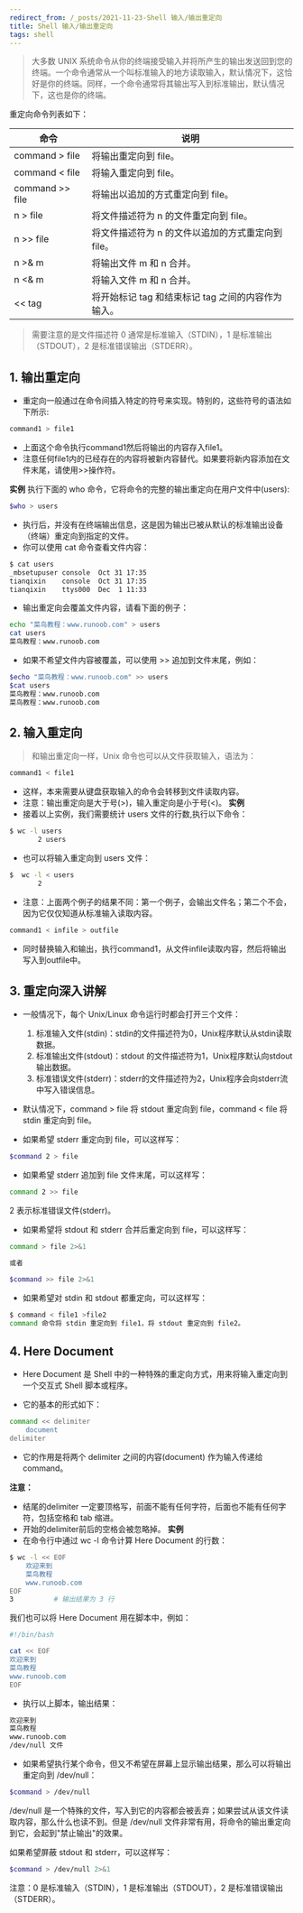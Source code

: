 ```yaml
---
redirect_from: /_posts/2021-11-23-Shell 输入/输出重定向
title: Shell 输入/输出重定向
tags: shell
---
```

>大多数 UNIX 系统命令从你的终端接受输入并将所产生的输出发送回​​到您的终端。一个命令通常从一个叫标准输入的地方读取输入，默认情况下，这恰好是你的终端。同样，一个命令通常将其输出写入到标准输出，默认情况下，这也是你的终端。

重定向命令列表如下：

命令|说明
---|---
command > file|将输出重定向到 file。
command < file|将输入重定向到 file。
command >> file|将输出以追加的方式重定向到 file。
n > file|将文件描述符为 n 的文件重定向到 file。
n >> file|将文件描述符为 n 的文件以追加的方式重定向到 file。
n >& m|将输出文件 m 和 n 合并。
n <& m|将输入文件 m 和 n 合并。
<< tag|将开始标记 tag 和结束标记 tag 之间的内容作为输入。
>需要注意的是文件描述符 0 通常是标准输入（STDIN），1 是标准输出（STDOUT），2 是标准错误输出（STDERR）。

## 1. 输出重定向

* 重定向一般通过在命令间插入特定的符号来实现。特别的，这些符号的语法如下所示:

```sh
command1 > file1
```

* 上面这个命令执行command1然后将输出的内容存入file1。
* 注意任何file1内的已经存在的内容将被新内容替代。如果要将新内容添加在文件末尾，请使用>>操作符。

**实例**
执行下面的 who 命令，它将命令的完整的输出重定向在用户文件中(users):

```sh
$who > users
```

* 执行后，并没有在终端输出信息，这是因为输出已被从默认的标准输出设备（终端）重定向到指定的文件。
* 你可以使用 cat 命令查看文件内容：

```sh
$ cat users
_mbsetupuser console  Oct 31 17:35
tianqixin    console  Oct 31 17:35
tianqixin    ttys000  Dec  1 11:33
```

* 输出重定向会覆盖文件内容，请看下面的例子：

```sh
echo "菜鸟教程：www.runoob.com" > users
cat users
菜鸟教程：www.runoob.com
```

* 如果不希望文件内容被覆盖，可以使用 >> 追加到文件末尾，例如：

```sh
$echo "菜鸟教程：www.runoob.com" >> users
$cat users
菜鸟教程：www.runoob.com
菜鸟教程：www.runoob.com
```

## 2. 输入重定向

> 和输出重定向一样，Unix 命令也可以从文件获取输入，语法为：

```sh
command1 < file1
```

* 这样，本来需要从键盘获取输入的命令会转移到文件读取内容。
* 注意：输出重定向是大于号(>)，输入重定向是小于号(<)。
**实例**
* 接着以上实例，我们需要统计 users 文件的行数,执行以下命令：

```sh
$ wc -l users
       2 users
```

* 也可以将输入重定向到 users 文件：

```sh
$  wc -l < users
       2
```

* 注意：上面两个例子的结果不同：第一个例子，会输出文件名；第二个不会，因为它仅仅知道从标准输入读取内容。

```sh
command1 < infile > outfile
```

* 同时替换输入和输出，执行command1，从文件infile读取内容，然后将输出写入到outfile中。

## 3. 重定向深入讲解

* 一般情况下，每个 Unix/Linux 命令运行时都会打开三个文件：
    1. 标准输入文件(stdin)：stdin的文件描述符为0，Unix程序默认从stdin读取数据。
    2. 标准输出文件(stdout)：stdout 的文件描述符为1，Unix程序默认向stdout输出数据。
    3. 标准错误文件(stderr)：stderr的文件描述符为2，Unix程序会向stderr流中写入错误信息。
* 默认情况下，command > file 将 stdout 重定向到 file，command < file 将stdin 重定向到 file。

* 如果希望 stderr 重定向到 file，可以这样写：

```sh
$command 2 > file
```

* 如果希望 stderr 追加到 file 文件末尾，可以这样写：

```sh
command 2 >> file
```

2 表示标准错误文件(stderr)。

* 如果希望将 stdout 和 stderr 合并后重定向到 file，可以这样写：

```sh
command > file 2>&1

或者

$command >> file 2>&1
```

* 如果希望对 stdin 和 stdout 都重定向，可以这样写：

```sh
$ command < file1 >file2
command 命令将 stdin 重定向到 file1，将 stdout 重定向到 file2。
```

## 4. Here Document

* Here Document 是 Shell 中的一种特殊的重定向方式，用来将输入重定向到一个交互式 Shell 脚本或程序。

* 它的基本的形式如下：

```sh
command << delimiter
    document
delimiter
```

* 它的作用是将两个 delimiter 之间的内容(document) 作为输入传递给 command。

**注意：**

* 结尾的delimiter 一定要顶格写，前面不能有任何字符，后面也不能有任何字符，包括空格和 tab 缩进。
* 开始的delimiter前后的空格会被忽略掉。
**实例**
* 在命令行中通过 wc -l 命令计算 Here Document 的行数：

```sh
$ wc -l << EOF
    欢迎来到
    菜鸟教程
    www.runoob.com
EOF
3          # 输出结果为 3 行
```

我们也可以将 Here Document 用在脚本中，例如：

```sh
#!/bin/bash

cat << EOF
欢迎来到
菜鸟教程
www.runoob.com
EOF
```

* 执行以上脚本，输出结果：

```txt
欢迎来到
菜鸟教程
www.runoob.com
/dev/null 文件
```

* 如果希望执行某个命令，但又不希望在屏幕上显示输出结果，那么可以将输出重定向到 /dev/null：

```sh
$command > /dev/null
```

/dev/null 是一个特殊的文件，写入到它的内容都会被丢弃；如果尝试从该文件读取内容，那么什么也读不到。但是 /dev/null 文件非常有用，将命令的输出重定向到它，会起到"禁止输出"的效果。

如果希望屏蔽 stdout 和 stderr，可以这样写：

```sh
$command > /dev/null 2>&1
```

注意：0 是标准输入（STDIN），1 是标准输出（STDOUT），2 是标准错误输出（STDERR）。
